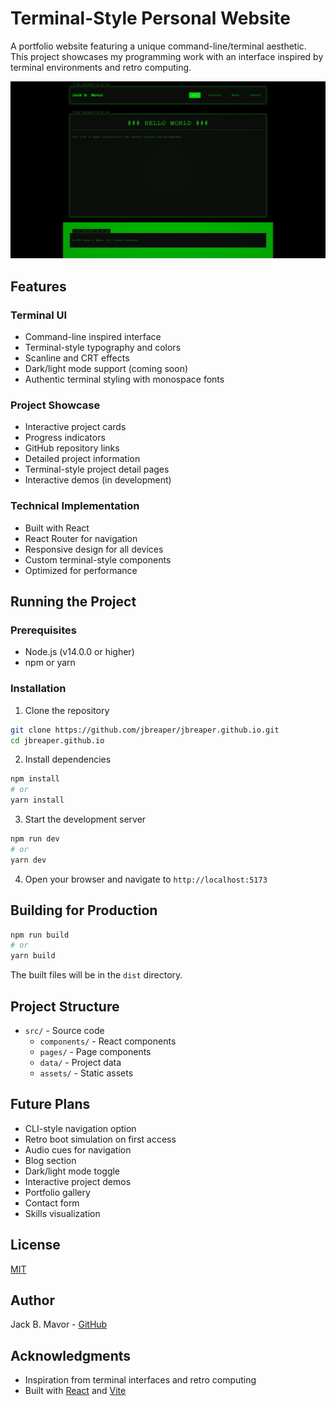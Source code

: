 # Terminal-Style Personal Website

A portfolio website featuring a unique command-line/terminal aesthetic. This project showcases my programming work with an interface inspired by terminal environments and retro computing.

![Terminal Website Screenshot](images\website_screenshot_23-03-2025.png)

## Features

### Terminal UI
- Command-line inspired interface
- Terminal-style typography and colors
- Scanline and CRT effects
- Dark/light mode support (coming soon)
- Authentic terminal styling with monospace fonts

### Project Showcase
- Interactive project cards
- Progress indicators
- GitHub repository links
- Detailed project information
- Terminal-style project detail pages
- Interactive demos (in development)

### Technical Implementation
- Built with React
- React Router for navigation
- Responsive design for all devices
- Custom terminal-style components
- Optimized for performance

## Running the Project

### Prerequisites
- Node.js (v14.0.0 or higher)
- npm or yarn

### Installation
1. Clone the repository
```bash
git clone https://github.com/jbreaper/jbreaper.github.io.git
cd jbreaper.github.io
```

2. Install dependencies
```bash
npm install
# or
yarn install
```

3. Start the development server
```bash
npm run dev
# or
yarn dev
```

4. Open your browser and navigate to `http://localhost:5173`

## Building for Production

```bash
npm run build
# or
yarn build
```

The built files will be in the `dist` directory.

## Project Structure

- `src/` - Source code
  - `components/` - React components
  - `pages/` - Page components
  - `data/` - Project data
  - `assets/` - Static assets

## Future Plans

- CLI-style navigation option
- Retro boot simulation on first access
- Audio cues for navigation
- Blog section
- Dark/light mode toggle
- Interactive project demos
- Portfolio gallery
- Contact form
- Skills visualization

## License

[MIT](LICENSE)

## Author

Jack B. Mavor - [GitHub](https://github.com/shadowreaperjb)

## Acknowledgments

- Inspiration from terminal interfaces and retro computing
- Built with [React](https://reactjs.org/) and [Vite](https://vitejs.dev/)
